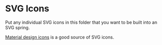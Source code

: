 # SVG Icons

Put any individual SVG icons in this folder that you want to be built into an SVG spring.

[Material design icons](https://pictogrammers.com/library/mdi/) is a good source of SVG icons.
